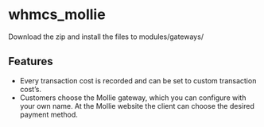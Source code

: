# whmcs_mollie

Download the zip and install the files to modules/gateways/

## Features

- Every transaction cost is recorded and can be set to custom transaction cost’s.
- Customers choose the Mollie gateway, which you can configure with your own name. At the Mollie website the client can choose the desired payment method.
